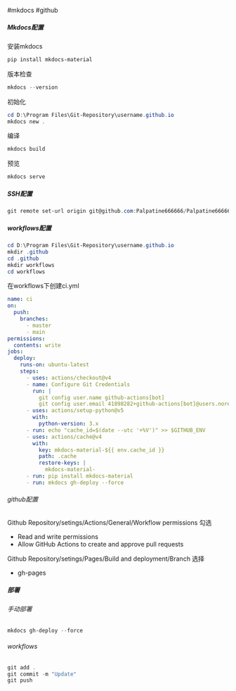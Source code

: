 #mkdocs #github 
##### Mkdocs配置
安装mkdocs
```powershell
pip install mkdocs-material
```

版本检查
```powershell
mkdocs --version
```

初始化
```powershell
cd D:\Program Files\Git-Repository\username.github.io
mkdocs new .
```

编译
```powershell
mkdocs build
```

预览
```powershell
mkdocs serve
```

##### SSH配置
```powershell
git remote set-url origin git@github.com:Palpatine666666/Palpatine666666.github.io.git
```

##### workflows配置
```powershell
cd D:\Program Files\Git-Repository\username.github.io
mkdir .github
cd .github
mkdir workflows
cd workflows
```

在workflows下创建ci.yml
```yml
name: ci
on:
  push:
    branches:
      - master
      - main
permissions:
  contents: write
jobs:
  deploy:
    runs-on: ubuntu-latest
    steps:
      - uses: actions/checkout@v4
      - name: Configure Git Credentials
        run: |
          git config user.name github-actions[bot]
          git config user.email 41898282+github-actions[bot]@users.noreply.github.com
      - uses: actions/setup-python@v5
        with:
          python-version: 3.x
      - run: echo "cache_id=$(date --utc '+%V')" >> $GITHUB_ENV
      - uses: actions/cache@v4
        with:
          key: mkdocs-material-${{ env.cache_id }}
          path: .cache
          restore-keys: |
            mkdocs-material-
      - run: pip install mkdocs-material
      - run: mkdocs gh-deploy --force
```

###### github配置
Github Repository/setings/Actions/General/Workflow permissions
勾选
- Read and write permissions
- Allow GitHub Actions to create and approve pull requests

Github Repository/setings/Pages/Build and deployment/Branch
选择
- gh-pages


##### 部署
###### 手动部署
```powershell
mkdocs gh-deploy --force
```
###### workflows
```powershell
git add .
git commit -m "Update"
git push
```